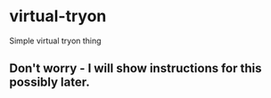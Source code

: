# virtual-tryon
Simple virtual tryon thing

## Don't worry - I will show instructions for this possibly later.

